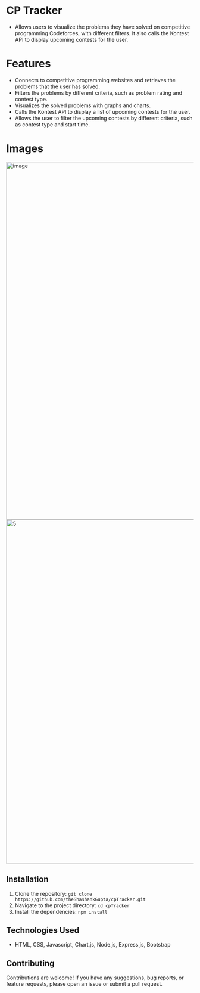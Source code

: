 # CP Tracker

* Allows users to visualize the problems they have solved on competitive programming Codeforces, with different filters. It also calls the Kontest API to display upcoming contests for the user.

# Features

* Connects to competitive programming websites and retrieves the problems that the user has solved.
* Filters the problems by different criteria, such as problem rating and contest type.
* Visualizes the solved problems with graphs and charts.
* Calls the Kontest API to display a list of upcoming contests for the user.
* Allows the user to filter the upcoming contests by different criteria, such as contest type and start time.

# Images

<img width="960" alt="image" src="https://github.com/theShashankGupta/cpTracker/assets/106386615/55732b04-5d20-474d-86d8-747c156f2aff">

<img width="924" alt="5" src="https://user-images.githubusercontent.com/93874215/219395540-b8cdd074-82ec-4894-9a16-db2ce1c4fcd2.PNG">

## Installation

1. Clone the repository: `git clone https://github.com/theShashankGupta/cpTracker.git`
2. Navigate to the project directory: `cd cpTracker`
3. Install the dependencies: `npm install`

## Technologies Used

- HTML, CSS, Javascript, Chart.js, Node.js, Express.js, Bootstrap

## Contributing

Contributions are welcome! If you have any suggestions, bug reports, or feature requests, please open an issue or submit a pull request.
